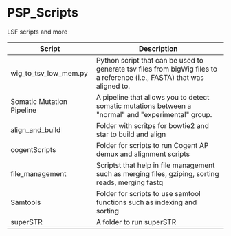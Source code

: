# PSP_Scripts
LSF scripts and more

| Script | Description |
|---|---|
| wig_to_tsv_low_mem.py | Python script that can be used to generate tsv files from bigWig files to a reference (i.e., FASTA) that was aligned to. 
| Somatic Mutation Pipeline | A pipeline that allows you to detect somatic mutations between a "normal" and "experimental" group. |
| align_and_build | Folder with scritps for bowtie2 and star to build and align |
| cogentScripts | Folder for scripts to run Cogent AP demux and alignment scripts |
| file_management | Scriptst that help in file management such as merging files, gziping, sorting reads, merging fastq |
| Samtools | Folder for scripts to use samtool functions such as indexing and sorting | 
| superSTR | A folder to run superSTR | 
